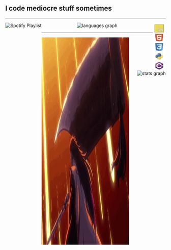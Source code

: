 <h2>I code mediocre stuff sometimes </h2>

---


  <a href="https://open.spotify.com/playlist/23JsDdCEj2HdN0utmQjxuU?si=7Ezr80xKQhSgBJRqFmFfag">
    <img src="SpinningVinyl.gif" height=150 alt="Spotify Playlist" align="left">
  </a>
  <img src="Languages.png" height=150 width=40 alt="CodingLang" align="right">

<div align="center"> 
<img src="https://github-readme-stats.vercel.app/api/top-langs?username=HammyToMissionControl&locale=en&hide_title=false&layout=compact&card_width=320&langs_count=5&theme=tokyonight&hide_border=false" height="150" alt="languages graph" /> 
</div>

---
<img src="Kenpach.gif" height=650 width=275 alt="Kenpachi gif" align="left">

<div align="right">  
<img src="https://github-readme-stats.vercel.app/api?username=HammyToMissionControl&hide_title=false&hide_rank=false&show_icons=true&include_all_commits=true&count_private=true&disable_animations=false&theme=tokyonight&locale=en&hide_border=false" height="150" alt="stats graph"  />
</div>

